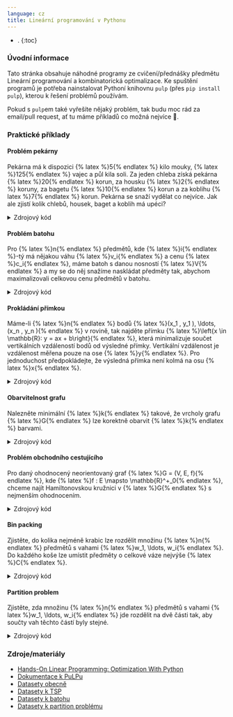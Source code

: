 ```yaml
---
language: cz
title: Lineární programování v Pythonu
---
```



- .
{:toc}

### Úvodní informace
Tato stránka obsahuje náhodné programy ze cvičení/přednášky předmětu Lineární programování a kombinatorická optimalizace. Ke spuštění programů je potřeba nainstalovat Pythoní knihovnu `pulp` (přes `pip install pulp`), kterou k řešení problémů používám.

Pokud s `pulp`em také vyřešíte nějaký problém, tak budu moc rád za email/pull request, ať tu máme příkladů co možná nejvíce 🙂.

### Praktické příklady

#### Problém pekárny
Pekárna má k dispozici {% latex %}5{% endlatex %} kilo mouky, {% latex %}125{% endlatex %} vajec a půl kila soli. Za jeden chleba získá pekárna {% latex %}20{% endlatex %} korun, za housku {% latex %}2{% endlatex %} koruny, za bagetu {% latex %}10{% endlatex %} korun a za koblihu {% latex %}7{% endlatex %} korun. Pekárna se snaží vydělat co nejvíce. Jak ale zjistí kolik chlebů, housek, baget a koblih má upéci?

<details>
	<summary class="code-summary">Zdrojový kód</summary>
	<div markdown="1">
```py
{% include linearni-programovani-v-pythonu/pekarna.py %}```
</div>
</details>

#### Problém batohu
Pro {% latex %}n{% endlatex %} předmětů, kde {% latex %}i{% endlatex %}-tý má nějakou váhu {% latex %}v_i{% endlatex %} a cenu {% latex %}c_i{% endlatex %}, máme batoh s danou nosností {% latex %}V{% endlatex %} a my se do něj snažíme naskládat předměty tak, abychom maximalizovali celkovou cenu předmětů v batohu.

<details>
	<summary class="code-summary">Zdrojový kód</summary>
	<div markdown="1">
```py
{% include linearni-programovani-v-pythonu/batoh.py %}```
</div>
</details>

#### Prokládání přímkou

Máme-li {% latex %}n{% endlatex %} bodů {% latex %}(x_1 , y_1 ), \ldots, (x_n , y_n ){% endlatex %} v rovině, tak najděte přímku {% latex %}\left\{x \in \mathbb{R}: y = ax + b\right\}{% endlatex %}, která minimalizuje součet vertikálních vzdáleností bodů od výsledné přímky. Vertikální vzdálenost je vzdálenost měřena pouze na ose {% latex %}y{% endlatex %}. Pro jednoduchost předpokládejte, že výsledná přímka není kolmá na osu {% latex %}x{% endlatex %}.

<details>
	<summary class="code-summary">Zdrojový kód</summary>
	<div markdown="1">
```py
{% include linearni-programovani-v-pythonu/prokladani.py %}```
</div>
</details>

#### Obarvitelnost grafu

Nalezněte minimální {% latex %}k{% endlatex %} takové, že vrcholy grafu {% latex %}G{% endlatex %} lze korektně obarvit {% latex %}k{% endlatex %} barvami.

<details>
	<summary class="code-summary">Zdrojový kód</summary>
	<div markdown="1">
```py
{% include linearni-programovani-v-pythonu/obarvitelnost.py %}```
</div>
</details>

#### Problém obchodního cestujícího
Pro daný ohodnocený neorientovaný graf {% latex %}G = (V, E, f){% endlatex %}, kde {% latex %}f : E \mapsto \mathbb{R}^+_0{% endlatex %}, chceme najít Hamiltonovskou kružnici v {% latex %}G{% endlatex %} s nejmenším ohodnocením.

<details>
	<summary class="code-summary">Zdrojový kód</summary>
	<div markdown="1">
```py
{% include linearni-programovani-v-pythonu/tsp.py %}```
</div>
</details>

#### Bin packing
Zjistěte, do kolika nejméně krabic lze rozdělit množinu {% latex %}n{% endlatex %} předmětů s vahami {% latex %}w_1, \ldots, w_i{% endlatex %}. Do každého koše lze umístit předměty o celkové váze nejvýše {% latex %}C{% endlatex %}.

<details>
	<summary class="code-summary">Zdrojový kód</summary>
	<div markdown="1">
```py
{% include linearni-programovani-v-pythonu/bin.py %}```
</div>
</details>

#### Partition problem
Zjistěte, zda množinu {% latex %}n{% endlatex %} předmětů s vahami {% latex %}w_1, \ldots, w_i{% endlatex %} jde rozdělit na dvě části tak, aby součty vah těchto částí byly stejné.

<details>
	<summary class="code-summary">Zdrojový kód</summary>
	<div markdown="1">
```py
{% include linearni-programovani-v-pythonu/partition.py %}```
</div>
</details>

### Zdroje/materiály
- [Hands-On Linear Programming: Optimization With Python](https://realpython.com/linear-programming-python/)
- [Dokumentace k PuLPu](https://coin-or.github.io/pulp/)
- [Datasety obecně](https://people.sc.fsu.edu/~jburkardt/datasets/)
- [Datasety k TSP](https://people.sc.fsu.edu/~jburkardt/datasets/tsp/tsp.html)
- [Datasety k batohu](https://people.sc.fsu.edu/~jburkardt/datasets/knapsack_01/knapsack_01.html)
- [Datasety k partition problému](https://people.sc.fsu.edu/~jburkardt/datasets/partition_problem/partition_problem.html)
